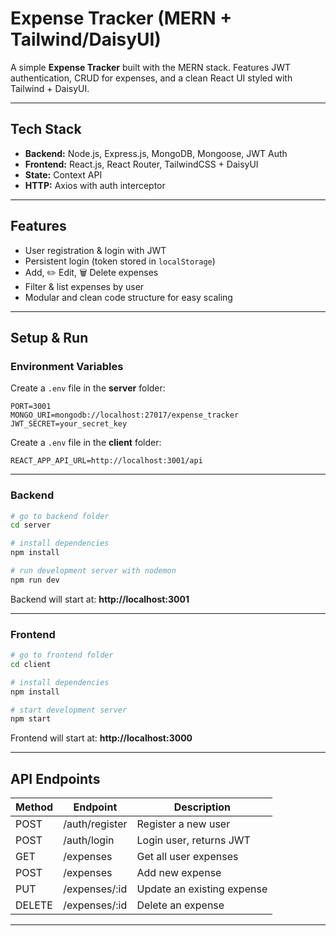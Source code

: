 # Expense Tracker (MERN + Tailwind/DaisyUI)

A simple **Expense Tracker** built with the MERN stack.
Features JWT authentication, CRUD for expenses, and a clean React UI styled with Tailwind + DaisyUI.

---

##  Tech Stack

- **Backend:** Node.js, Express.js, MongoDB, Mongoose, JWT Auth
- **Frontend:** React.js, React Router, TailwindCSS + DaisyUI
- **State:** Context API
- **HTTP:** Axios with auth interceptor

---

##  Features

-  User registration & login with JWT
-  Persistent login (token stored in `localStorage`)
-  Add, ✏️ Edit, 🗑 Delete expenses
-  Filter & list expenses by user
-  Modular and clean code structure for easy scaling

---

##  Setup & Run

###  Environment Variables

Create a `.env` file in the **server** folder:

```env
PORT=3001
MONGO_URI=mongodb://localhost:27017/expense_tracker
JWT_SECRET=your_secret_key
```

Create a `.env` file in the **client** folder:

```env
REACT_APP_API_URL=http://localhost:3001/api
```

---

### Backend

```bash
# go to backend folder
cd server

# install dependencies
npm install

# run development server with nodemon
npm run dev
```

Backend will start at: **http://localhost:3001**

---

###  Frontend

```bash
# go to frontend folder
cd client

# install dependencies
npm install

# start development server
npm start
```

Frontend will start at: **http://localhost:3000**

---

##  API Endpoints

| Method | Endpoint       | Description                |
|--------|---------------|----------------------------|
| POST   | /auth/register | Register a new user        |
| POST   | /auth/login    | Login user, returns JWT    |
| GET    | /expenses      | Get all user expenses      |
| POST   | /expenses      | Add new expense            |
| PUT    | /expenses/:id  | Update an existing expense |
| DELETE | /expenses/:id  | Delete an expense          |

---

